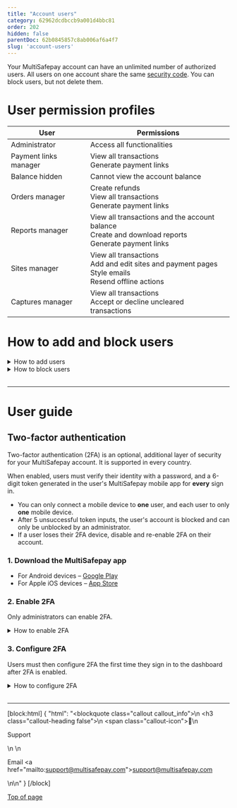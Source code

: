 ```yaml
---
title: "Account users"
category: 62962dcdbccb9a001d4bbc81
order: 202 
hidden: false
parentDoc: 62b0845857c8ab006af6a4f7
slug: 'account-users'
---
```


Your MultiSafepay account can have an unlimited number of authorized users. All users on one account share the same [security code](/docs/sites#site-id-api-key-and-security-code). You can block users, but not delete them.

# User permission profiles

| User | Permissions |
|---|---|
| Administrator | Access all functionalities |
| Payment links manager | View all transactions <br> Generate payment links |
| Balance hidden | Cannot view the account balance |
| Orders manager | Create refunds <br> View all transactions <br> Generate payment links |
| Reports manager | View all transactions and the account balance <br> Create and download reports <br> Generate payment links |
| Sites manager | View all transactions <br> Add and edit sites and payment pages <br> Style emails <br> Resend offline actions |
| Captures manager | View all transactions <br> Accept or decline uncleared transactions |

# How to add and block users

<details id="how-to-add-users">
<summary>How to add users</summary>
<br>

1. Sign in to your <a href="https://merchant.multisafepay.com" target="_blank">MultiSafepay dashboard</a> <i class="fa fa-external-link" style="font-size:12px;color:#8b929e"></i>.
2. Go to **Settings** > **Account users**.
3. Click **Add new user**.
4. Enter the new user's:  
    - Username
    - Full name
    - Password
    - Email address
5. From the **Status** list, select **Active**.
6. Under **Rights** on the right side of the page, select the appropriate user permissions check boxes. 
7. Click **Add user** in the top-right corner.
   ✅   The user appears under **Account users** with status **Active**.

</details>

<details id="how-to-block-users">
<summary>How to block users</summary>
<br>

1. Sign in to your <a href="https://merchant.multisafepay.com" target="_blank">MultiSafepay dashboard</a> <i class="fa fa-external-link" style="font-size:12px;color:#8b929e"></i>.
2. Go to **Settings** > **Account users**, and then click the relevant user profile.
3. On the **User profile** pages, from the **Status** list, select **Blocked**.
4. Click **Save changes**.
   ✅   The user's status under **Account users** changes to **Blocked**.

</details>

<br>

---

# User guide

## Two-factor authentication
    
Two-factor authentication (2FA) is an optional, additional layer of security for your MultiSafepay account. It is supported in every country.

When enabled, users must verify their identity with a password, and a 6-digit token generated in the user's MultiSafepay mobile app for **every** sign in.

- You can only connect a mobile device to **one** user, and each user to only **one** mobile device.
- After 5 unsuccessful token inputs, the user's account is blocked and can only be unblocked by an administrator. 
- If a user loses their 2FA device, disable and re-enable 2FA on their account.

### 1. Download the MultiSafepay app

- For Android devices – <a href="https://play.google.com/store/apps/details?id=com.multisafepay.control" target="_blank">Google Play</a> <i class="fa fa-external-link" style="font-size:12px;color:#8b929e"></i>
- For Apple iOS devices – <a href="https://apps.apple.com/app/multisafepay-control/id929955963" target="_blank">App Store</a> <i class="fa fa-external-link" style="font-size:12px;color:#8b929e"></i>

### 2. Enable 2FA

Only administrators can enable 2FA.

<details id="how-to-enable-2fa">
<summary>How to enable 2FA</summary>
<br>

1. Sign in to your <a href="https://merchant.multisafepay.com" target="_blank">MultiSafepay dashboard</a> <i class="fa fa-external-link" style="font-size:12px;color:#8b929e"></i>.
2. Go to **Settings** > **Account users**.
3. Click the name of the user you want to enable 2FA for.
4. On the **User details** page, from the **Two-factor authentication** list, select **Enabled**.
5. Click **Save changes**.

</details>

### 3. Configure 2FA

Users must then configure 2FA the first time they sign in to the dashboard after 2FA is enabled.

<details id="how-to-configure-2fa">
<summary>How to configure 2FA</summary>
<br>

1.  Sign in to your <a href="https://merchant.multisafepay.com" target="_blank">MultiSafepay dashboard</a> <i class="fa fa-external-link" style="font-size:12px;color:#8b929e"></i> on your laptop or PC.  
A dialog requesting a 6-digit token appears.
2. In the MultiSafepay app,  tap **More** in the bottom-right corner.
3. Tap **Authenticator**.
4. Copy the 6-digit token (remains visible for 30 seconds) from your mobile device to the 2FA dialog on your computer or laptop.

</details>
<br>

---

[block:html]
{
  "html": "<blockquote class=\"callout callout_info\">\n    <h3 class=\"callout-heading false\">\n        <span class=\"callout-icon\">💬</span>\n        <p>Support</p>\n    </h3>\n    <p>Email <a href=\"mailto:support@multisafepay.com\">support@multisafepay.com</a></p>\n</blockquote>\n"
}
[/block]

[Top of page](#)